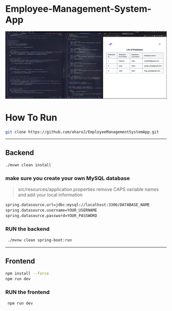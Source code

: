 # Employee-Management-System-App
![alt text](ems.png)


# How To Run 

```sh
git clone https://github.com/aharoJ/EmployeeManagementSystemApp.git
```

---


## Backend

```sh
./mvwn clean install
```
### make sure you create your own MySQL database

> src/resources/application.properties
> remove CAPS variable names and add your local information
```sh
spring.datasource.url=jdbc:mysql://localhost:3306/DATABASE_NAME
spring.datasource.username=YOUR_USERNAME
spring.datasource.password=YOUR_PASSWORD
```

### RUN the backend
```sh
 ./mvnw clean spring-boot:run
```

---


## Frontend

```sh
npm install --force
npm run dev
```

### RUN the frontend
```sh
 npm run dev
```